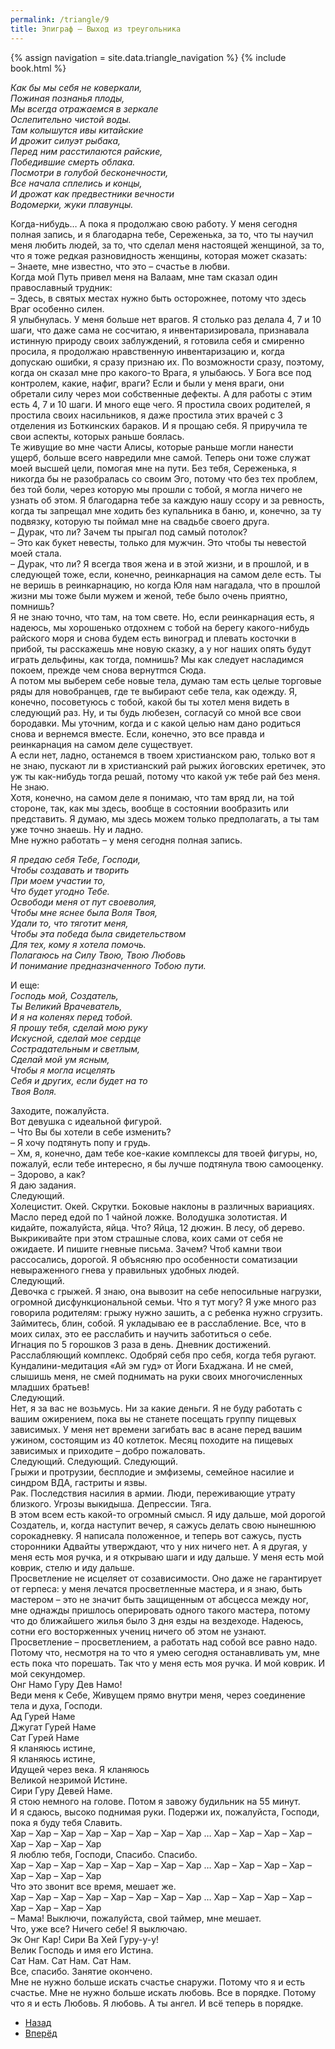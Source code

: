 ```yaml
---
permalink: /triangle/9
title: Эпиграф – Выход из треугольника
---
```

{% assign navigation  = site.data.triangle_navigation %}
{% include book.html %}

*Как бы мы себя не коверкали,  
Пожиная познанья плоды,  
Мы всегда отражаемся в зеркале  
Ослепительно чистой воды.  
Там колышутся ивы китайские  
И дрожит силуэт рыбака,  
Перед ним расстилаются райские,  
Победившие смерть облака.  
Посмотри в голубой бесконечности,  
Все начала сплелись и концы,  
И дрожат как предвестники вечности  
Водомерки, жуки плавунцы.*

Когда-нибудь… А пока я продолжаю свою работу. У меня сегодня полная запись, и я благодарна тебе, Сереженька, за то, что ты научил меня любить людей, за то, что сделал меня настоящей женщиной, за то, что я тоже редкая разновидность женщины, которая может сказать:  
– Знаете, мне известно, что это – счастье в любви.  
Когда мой Путь привел меня на Валаам, мне там сказал один православный трудник:  
– Здесь, в святых местах нужно быть осторожнее, потому что здесь Враг особенно силен.  
Я улыбнулась. У меня больше нет врагов. Я столько раз делала 4, 7 и 10 шаги, что даже сама не сосчитаю, я инвентаризировала, признавала истинную природу своих заблуждений, я готовила себя и смиренно просила, я продолжаю нравственную инвентаризацию и, когда допускаю ошибки, я сразу признаю их. По возможности сразу, поэтому, когда он сказал мне про какого-то Врага, я улыбаюсь. У Бога все под контролем, какие, нафиг, враги? Если и были у меня враги, они обретали силу через мои собственные дефекты. А для работы с этим есть 4, 7 и 10 шаги. И много еще чего. Я простила своих родителей, я простила своих насильников, я даже простила этих врачей с 3 отделения из Боткинских бараков. И я прощаю себя. Я приручила те свои аспекты, которых раньше боялась.  
Те живущие во мне части Алисы, которые раньше могли нанести ущерб, больше всего навредили мне самой. Теперь они тоже служат моей высшей цели, помогая мне на пути. Без тебя, Сереженька, я никогда бы не разобралась со своим Эго, потому что без тех проблем, без той боли, через которую мы прошли с тобой, я могла ничего не узнать об этом. Я благодарна тебе за каждую нашу ссору и за ревность, когда ты запрещал мне ходить без купальника в баню, и, конечно, за ту подвязку, которую ты поймал мне на свадьбе своего друга.  
– Дурак, что ли? Зачем ты прыгал под самый потолок?  
– Это как букет невесты, только для мужчин. Это чтобы ты невестой моей стала.  
– Дурак, что ли? Я всегда твоя жена и в этой жизни, и в прошлой, и в следующей тоже, если, конечно, реинкарнация на самом деле есть. Ты не веришь в реинкарнацию, но когда Юля нам нагадала, что в прошлой жизни мы тоже были мужем и женой, тебе было очень приятно, помнишь?  
Я не знаю точно, что там, на том свете. Но, если реинкарнация есть, я надеюсь, мы хорошенько отдохнем с тобой на берегу какого-нибудь райского моря и снова будем есть виноград и плевать косточки в прибой, ты расскажешь мне новую сказку, а у ног наших опять будут играть дельфины, как тогда, помнишь? Мы как следует насладимся покоем, прежде чем снова вернутmся Сюда.  
А потом мы выберем себе новые тела, думаю там есть целые торговые ряды для новобранцев, где те выбирают себе тела, как одежду. Я, конечно, посоветуюсь с тобой, какой бы ты хотел меня видеть в следующий раз. Ну, и ты будь любезен, согласуй со мной все свои бородавки. Мы уточним, когда и с какой целью нам дано родиться снова и вернемся вместе. Если, конечно, это все правда и реинкарнация на самом деле существует.  
А если нет, ладно, останемся в твоем христианском раю, только вот я не знаю, пускают ли в христианский рай рыжих йоговских еретичек, это уж ты как-нибудь тогда решай, потому что какой уж тебе рай без меня. Не знаю.  
Хотя, конечно, на самом деле я понимаю, что там вряд ли, на той стороне, так, как мы здесь, вообще в состоянии вообразить или представить. Я думаю, мы здесь можем только предполагать, а ты там уже точно знаешь. Ну и ладно.  
Мне нужно работать – у меня сегодня полная запись.

*Я предаю себя Тебе, Господи,  
Чтобы создавать и творить   
При моем участии то,  
Что будет угодно Тебе.  
Освободи меня от пут своеволия,  
Чтобы мне яснее была Воля Твоя,  
Удали то, что тяготит меня,  
Чтобы эта победа была свидетельством  
Для тех, кому я хотела помочь.  
Полагаюсь на Силу Твою, Твою Любовь  
И понимание предназначенного Тобою пути.*

И еще:  
*Господь мой, Создатель,  
Ты Великий Врачеватель,  
И я на коленях перед тобой.  
Я прошу тебя, сделай мою руку  
Искусной, сделай мое сердце  
Сострадательным и светлым,  
Сделай мой ум ясным,  
Чтобы я могла исцелять  
Себя и других, если будет на то  
Твоя Воля.*

Заходите, пожалуйста.  
Вот девушка с идеальной фигурой.  
– Что Вы бы хотели в себе изменить?  
– Я хочу подтянуть попу и грудь.  
– Хм, я, конечно, дам тебе кое-какие комплексы для твоей фигуры, но, пожалуй, если тебе интересно, я бы лучше подтянула твою самооценку.  
– Здорово, а как?  
Я даю задания.  
Следующий.  
Холецистит. Окей. Скрутки. Боковые наклоны в различных вариациях. Масло перед едой по 1 чайной ложке. Володушка золотистая. И кидайте, пожалуйста, яйца. Что? Яйца, 12 дюжин. В лесу, об дерево. Выкрикивайте при этом страшные слова, коих сами от себя не ожидаете. И пишите гневные письма. Зачем? Чтоб камни твои рассосались, дорогой. Я объясняю про
особенности соматизации невыраженного гнева у правильных удобных людей.  
Следующий.  
Девочка с грыжей. Я знаю, она вывозит на себе непосильные нагрузки, огромной дисфункциональной семьи. Что я тут могу? Я уже много раз говорила родителям: грыжу нужно зашить, а с ребенка нужно сгрузить. Займитесь, блин, собой. Я укладываю ее в расслабление. Все, что в моих силах, это ее расслабить и научить заботиться о себе.  
Игнация по 5 горошков 3 раза в день. Дневник достижений. Расслабляющий комплекс. Одобряй себя про себя, когда тебя ругают. Кундалини-медитация «Ай эм гуд» от Йоги Бхаджана. И не смей, слышишь меня, не смей поднимать на руки своих многочисленных младших братьев!  
Следующий.  
Нет, я за вас не возьмусь. Ни за какие деньги. Я не буду работать с вашим ожирением, пока вы не станете посещать группу пищевых зависимых. У меня нет времени загибать вас в асане перед вашим ужином, состоящим из 40 котлеток. Месяц походите на пищевых зависимых и приходите – добро пожаловать.  
Следующий. Следующий. Следующий.  
Грыжи и протрузии, бесплодие и эмфиземы, семейное насилие и синдром ВДА, гастриты и язвы.  
Рак. Последствия насилия в армии. Люди, переживающие утрату близкого. Угрозы выкидыша. Депрессии. Тяга.  
В этом всем есть какой-то огромный смысл. Я иду дальше, мой дорогой Создатель, и, когда наступит вечер, я сажусь делать свою нынешнюю сорокадневку. Я написала положенное, и теперь вот сажусь, пусть сторонники Адвайты утверждают, что у них ничего нет. А я другая, у меня есть моя ручка, и я открываю шаги и иду дальше. У меня есть мой коврик, стелю и иду дальше.  
Просветление не исцеляет от созависимости. Оно даже не гарантирует от герпеса: у меня лечатся просветленные мастера, и я знаю, быть мастером – это не значит быть защищенным от абсцесса между ног, мне однажды пришлось оперировать одного такого мастера, потому что до ближайшего жилья было 3 дня езды на вездеходе. Надеюсь, сотни его восторженных учениц ничего об этом не узнают. Просветление – просветлением, а работать над собой все равно надо. Потому что, несмотря на то что я умею сегодня останавливать ум, мне есть пока что порешать. Так что у меня есть моя ручка. И мой коврик. И мой секундомер.  
Онг Намо Гуру Дев Намо!  
Веди меня к Себе, Живущем прямо внутри меня, через соединение тела и духа, Господи.  
Ад Гурей Наме  
Джугат Гурей Наме  
Сат Гурей Наме  
Я кланяюсь истине,  
Я кланяюсь истине,  
Идущей через века. Я кланяюсь  
Великой незримой Истине.  
Сири Гуру Девей Наме.  
Я стою немного на голове. Потом я завожу будильник на 55 минут.  
И я сдаюсь, высоко поднимая руки. Подержи их, пожалуйста, Господи, пока я буду тебя Славить.  
Хар – Хар – Хар – Хар – Хар – Хар – Хар – Хар … Хар – Хар – Хар – Хар – Хар – Хар – Хар – Хар  
Я люблю тебя, Господи, Спасибо. Спасибо.  
Хар – Хар – Хар – Хар – Хар – Хар – Хар – Хар … Хар – Хар – Хар – Хар – Хар – Хар – Хар – Хар  
Что это звонит все время, мешает же.  
Хар – Хар – Хар – Хар – Хар – Хар – Хар – Хар … Хар – Хар – Хар – Хар – Хар – Хар – Хар – Хар  
– Мама! Выключи, пожалуйста, свой таймер, мне мешает.  
Что, уже все? Ничего себе! Я выключаю.  
Эк Онг Кар! Сири Ва Хей Гуру-у-у!  
Велик Господь и имя его Истина.  
Сат Нам. Сат Нам. Сат Нам.  
Все, спасибо. Занятие окончено.  
Мне не нужно больше искать счастье снаружи. Потому что я и есть счастье. Мне не нужно больше искать любовь. Все в порядке. Потому что я и есть Любовь. Я любовь. А ты ангел. И всё теперь в порядке.

<nav aria-label="pagination">
  <ul class="pagination justify-content-center">
    <li class="page-item">
      <a class="page-link" href="/triangle/8"><i class="bi bi-arrow-left"></i> Назад</a>
    </li>
    <li class="page-item disabled">
      <a class="page-link" href="#" tabindex="-1" aria-disabled="true">Вперёд <i class="bi bi-arrow-right"></i></a>
    </li>
  </ul>
</nav>